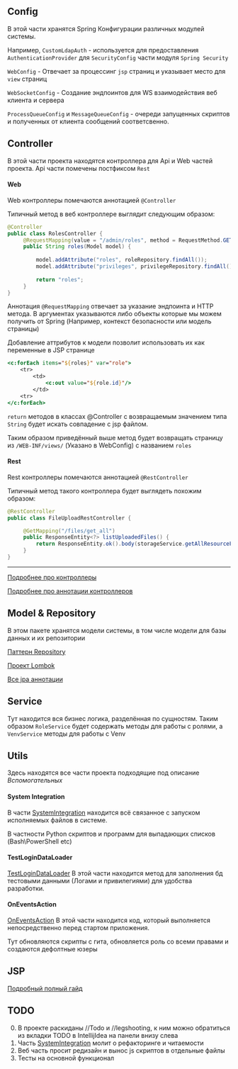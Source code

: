 ## Config

В этой части хранятся Spring Конфигурации различных модулей системы.

Например, `CustomLdapAuth` - используется для предоставления `AuthenticationProvider` для `SecurityConfig` части модуля `Spring Security`

`WebConfig` - Отвечает за процессинг `jsp` страниц и указывает место для `view` страниц

`WebSocketConfig` - Создание эндпоинтов для WS взаимодействия веб клиента и сервера

`ProcessQueueConfig` и `MessageQueueConfig` - очереди запущенных скриптов и полученных от клиента сообщений соответсвенно.

## Controller

В этой части проекта находятся контроллера для Api и Web частей проекта. Api части помечены постфиксом `Rest`

#### Web

Web контроллеры помечаются аннотацией `@Controller`

Типичный метод в веб контроллере выглядит следующим образом: 
```java
@Controller
public class RolesController {
     @RequestMapping(value = "/admin/roles", method = RequestMethod.GET)
     public String roles(Model model) {
 
         model.addAttribute("roles", roleRepository.findAll());
         model.addAttribute("privileges", privilegeRepository.findAll());
         
         return "roles";
     }
}
```

Аннотация `@RequestMapping` отвечает за указание эндпоинта и HTTP метода. 
В аргументах указываются либо объекты которые мы можем получить от Spring (Например, контекст безопасности или модель страницы)

Добавление аттрибутов к модели позволит использовать их как переменные в JSP странице
```jsp
<c:forEach items="${roles}" var="role">
    <tr>
        <td>
            <c:out value="${role.id}"/>
        </td>
    <tr>
</c:forEach>
```

`return` методов в классах @Controller с возвращаемым значением типа `String` будет искать совпадение с jsp файлом.

Таким образом приведённый выше метод будет возвращать страницу из `/WEB-INF/views/` (Указано в WebConfig) с названием `roles` 

#### Rest

Rest контроллеры помечаются аннотацией `@RestController`

Типичный метод такого контроллера будет выглядеть похожим образом:

```java
@RestController
public class FileUploadRestController {

     @GetMapping("/files/get_all")
     public ResponseEntity<?> listUploadedFiles() {
         return ResponseEntity.ok().body(storageService.getAllResourceFiles());
     }
}
```

------
[Подробнее про контроллеры](https://www.baeldung.com/spring-controllers)

[Подробнее про аннотации контроллеров](https://www.baeldung.com/spring-mvc-annotations) 


## Model & Repository

В этом пакете хранятся модели системы, в том числе модели для базы данных и их репозитории

[Паттерн Repository](https://docs.spring.io/spring-data/jpa/docs/1.5.0.RELEASE/reference/html/jpa.repositories.html)

[Проект Lombok](https://projectlombok.org/features/all)

[Все jpa аннотации](https://dzone.com/articles/all-jpa-annotations-mapping-annotations)  

## Service

Тут находится вся бизнес логика, разделённая по сущностям. 
Таким образом `RoleService` будет содержать методы для работы с ролями, а `VenvService` методы для работы с Venv

## Utils

Здесь находятся все части проекта подходящие под описание _Вспомогательных_

#### System Integration
В части [SystemIntegration](./src/main/java/ru/protei/scriptServer/utils/SystemIntegration) находится всё связанное с запуском исполняемых файлов в системе.

В частности Python скриптов и программ для выпадающих списков (Bash\PowerShell etc)

#### TestLoginDataLoader 
[TestLoginDataLoader](./src/main/java/ru/protei/scriptServer/utils/TestLoginDataLoader.java)
В этой части находится метод для заполнения бд тестовыми данными (Логами и привилегиями) для удобства разработки.

#### OnEventsAction
[OnEventsAction](./src/main/java/ru/protei/scriptServer/utils/OnEventsAction.java)
В этой части находится код, который выполняется непосредственно перед стартом приложения.

Тут обновляются скрипты с гита, обновляется роль со всеми правами и создаются дефолтные юзеры

## JSP

[Подробный полный гайд](https://www.baeldung.com/jsp)



## TODO

0. В проекте раскиданы //Todo и //legshooting, к ним можно обратиться из вкладки TODO в IntellijIdea на панели внизу слева
1. Часть [SystemIntegration](./src/main/java/ru/protei/scriptServer/utils/SystemIntegration) молит о рефакторинге и читаемости
2. Веб часть просит редизайн и вынос js скриптов в отдельные файлы
3. Тесты на основной функционал

